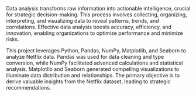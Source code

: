 Data analysis transforms raw information into actionable intelligence, crucial for strategic decision-making.
This process involves collecting, organizing, interpreting, and visualizing data to reveal patterns, trends, and correlations. Effective data analysis boosts accuracy, efficiency, and innovation, enabling organizations to optimize performance and minimize risks. 

This project leverages Python, Pandas, NumPy, Matplotlib, and Seaborn to analyze Netflix data. 
Pandas was used for data cleaning and type conversion, 
while NumPy facilitated advanced calculations and statistical analysis.
Matplotlib and Seaborn generated compelling visualizations to illuminate data distribution and relationships. 
The primary objective is to derive valuable insights from the Netflix dataset, leading to strategic recommendations.



